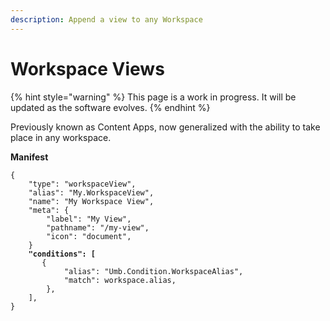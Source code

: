 ```yaml
---
description: Append a view to any Workspace
---
```


# Workspace Views

{% hint style="warning" %}
This page is a work in progress. It will be updated as the software evolves.
{% endhint %}

Previously known as Content Apps, now generalized with the ability to take place in any workspace.

**Manifest**

<pre class="language-json"><code class="lang-json">{
	"type": "workspaceView",
	"alias": "My.WorkspaceView",
	"name": "My Workspace View",
	"meta": {
		"label": "My View",
		"pathname": "/my-view",
		"icon": "document",
	}
<strong>	"conditions": [
</strong>		{
			"alias": "Umb.Condition.WorkspaceAlias",
			"match": workspace.alias,
		},
	],
}
</code></pre>
